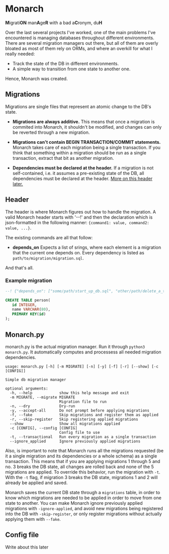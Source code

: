 # Monarch

**M**igrati**ON** man**A**ge**R** with a bad a**C**ronym, du**H**

Over the last several projects I've worked, one of the main problems
I've encountered is managing databases throughout different
environments.  There are several migration managers out there, but all
of them are overly bloated as most of them rely on ORMs, and where an
overkill for what I really needed:
- Track the state of the DB in different environments.
- A simple way to transition from one state to another one.

Hence, Monarch was created.


## Migrations
Migrations are single files that represent an atomic change to the DB's state.

  * **Migrations are always additive.** This means that once a migration is commited
  into Monarch, it shouldn't be modified, and changes can only be reverted through
  a new migration.

  * **Migrations can't contain BEGIN TRANSACTION/COMMIT statements.** Monarch takes care of
  each migration being a single transaction. If you think that something within a migration
  should be run as a single transaction, extract that bit as another migration.

  * **Dependencies must be declared at the header.** If a migration is not self-contained,
  i.e. it assumes a pre-existing state of the DB, all dependencies must be declared at the
  header. [More on this header later.](https:github.com/aropie/monarch##header)


## Header
The header is where Monarch figures out how to handle the migration. A valid Monarch header
starts with '--!' and then the declaration which is json-formatted in the following manner:
`{command1: value, command2: value, ...}`.

The existing commands are all that follow:
  * **depends_on** Expects a list of srings, where each element is a migration that the current
  one depends on. Every dependency is listed as `path/to/migration/migration.sql`.

And that's all.

### Example migration
```sql
--! {"depends_on": ["some/path/start_up_db.sql", "other/path/delete_a_table.sql"]}

CREATE TABLE person(
   id INTEGER,
   name VARCHAR(80),
   PRIMARY KEY(id)
);
```

## Monarch.py

monarch.py is the actual migration manager. Run it
through `python3 monarch.py`. It automatically computes and processess
all needed migration dependencies.
``` usage:
usage: monarch.py [-h] [-m MIGRATE] [-n] [-y] [-f] [-r] [--show] [-c [CONFIG]]

Simple db migration manager

optional arguments:
  -h, --help            show this help message and exit
  -m MIGRATE, --migrate MIGRATE
                        Migration file to run
  -n, --dry             Dry-run
  -y, --accept-all      Do not prompt before applying migrations
  -f, --fake            Skip migrations and register them as applied
  -r, --skip-register   Skip registering applied migrations
  --show                Show all migrations applied
  -c [CONFIG], --config [CONFIG]
                        Config file to use
  -t, --transactional   Run every migration as a single transaction
  --ignore_applied      Ignore previously applied migrations
```

Also, is important to note that Monarch runs all the migrations requested (be it a single migration
and its dependencies or a whole schema) as a single transaction. This means that if you are applying
migrations 1 through 5 and no. 3 breaks the DB state, all changes are rolled back and none of the 5 migrations
are applied. To override this behavior, run the migration with `-t`. With the `-t` flag, if migration
3 breaks the DB state, migrations 1 and 2 will already be applied and saved.

Monarch saves the current DB state through a `migrations` table, in order to know which migrations
are needed to be applied in order to move from one state to another. You can make Monarch ignore
previously applied migrations with `-ignore-applied`, and avoid new migrations being registered
into the DB with `-skip-register`, or only register migrations without actually applying them with
`--fake`.

## Config file
Write about this later
